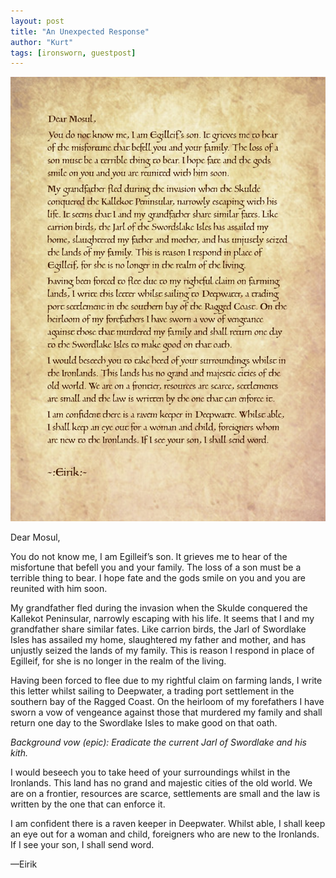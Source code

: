 ```yaml
---
layout: post
title: "An Unexpected Response"
author: "Kurt"
tags: [ironsworn, guestpost]
---
```


![Letter pages](/assets/images/IronbornLetter.001.jpg)

Dear Mosul,

You do not know me, I am Egilleif’s son. It grieves me to hear of the misfortune that befell you and your family. The loss of a son must be a terrible thing to bear. I hope fate and the gods smile on you and you are reunited with him soon.

<!-- more -->

My grandfather fled during the invasion when the Skulde conquered the Kallekot Peninsular, narrowly escaping with his life. It seems that I and my grandfather share similar fates. Like carrion birds, the Jarl of Swordlake Isles has assailed my home, slaughtered my father and mother, and has unjustly seized the lands of my family. This is reason I respond in place of Egilleif, for she is no longer in the realm of the living.

Having been forced to flee due to my rightful claim on farming lands, I write this letter whilst sailing to Deepwater, a trading port settlement in the southern bay of the Ragged Coast. On the heirloom of my forefathers I have sworn a vow of vengeance against those that murdered my family and shall return one day to the Swordlake Isles to make good on that oath.

_Background vow (epic): Eradicate the current Jarl of Swordlake and his kith._

I would beseech you to take heed of your surroundings whilst in the Ironlands. This land has no grand and majestic cities of the old world. We are on a frontier, resources are scarce, settlements are small and the law is written by the one that can enforce it.

I am confident there is a raven keeper in Deepwater. Whilst able, I shall keep an eye out for a woman and child, foreigners who are new to the Ironlands. If I see your son, I shall send word.

—Eirik